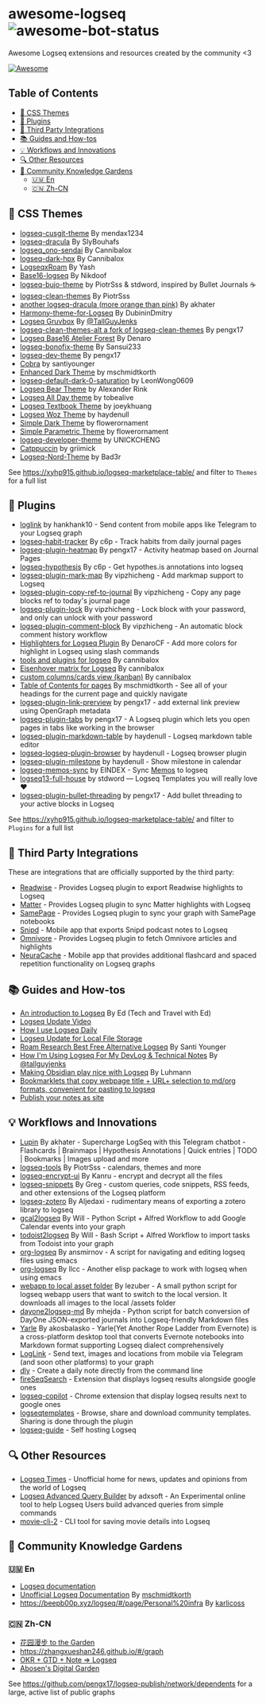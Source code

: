 # awesome-logseq ![awesome-bot-status](https://github.com/optimistic5/awesome-logseq/workflows/Awesome%20Bot/badge.svg)

Awesome Logseq extensions and resources created by the community &lt;3

[![Awesome](https://awesome.re/badge.svg)](https://awesome.re)

## Table of Contents

- [🎨 CSS Themes](#-css-themes)
- [🔌 Plugins](#-plugins)
- [🤝 Third Party Integrations](#-third-party-integrations)
- [📚 Guides and How-tos](#-guides-and-how-tos)
- [💡 Workflows and Innovations](#-workflows-and-innovations)
- [🔍 Other Resources](#-other-resources)
- [🌱 Community Knowledge Gardens](#-community-knowledge-gardens)
  - [🇺🇲 En](#-en)
  - [🇨🇳 Zh-CN](#-zh-cn)

## 🎨 CSS Themes

- [logseq-cusgit-theme](https://github.com/mendax1234/logseq-cusgit-theme) By mendax1234
- [logseq-dracula](https://github.com/SlyBouhafs/logseq-dracula) By SlyBouhafs
- [logseq_ono-sendai](https://github.com/cannibalox/logseq_ono-sendai) By Cannibalox
- [logseq-dark-hpx](https://github.com/cannibalox/logseq-dark-hpx) By Cannibalox
- [LogseqxRoam](https://github.com/yashagrawal15/LogseqxRoam) By Yash
- [Base16-logseq](https://github.com/nikdoof/base16-logseq) By Nikdoof
- [logseq-bujo-theme](https://github.com/stdword/logseq-bujo-theme) by PiotrSss & stdword, inspired by Bullet Journals ☕️
- [logseq-clean-themes](https://github.com/PiotrSss/logseq-clean-themes) By PiotrSss
- [another logseq-dracula (more orange than pink)](https://github.com/akhater/Dracula.logseq) By akhater
- [Harmony-theme-for-Logseq](https://github.com/DubininDmitry/Harmony-theme-for-Logseq) By DubininDmitry
- [Logseq Gruvbox](https://gist.github.com/tallguyjenks/6afc75e52a3d52d475b9df9dafdecfd2) By [@TallGuyJenks](https://github.com/tallguyjenks)
- [logseq-clean-themes-alt a fork of logseq-clean-themes](https://github.com/pengx17/logseq-clean-themes-alt) By pengx17
- [Logseq Base16 Atelier Forest](https://github.com/DenaroCF/LS-Base16-Atelier-Forest-by-Denaro) By Denaro
- [logseq-bonofix-theme](https://github.com/Sansui233/logseq-bonofix-theme/) By Sansui233
- [logseq-dev-theme](https://github.com/pengx17/logseq-dev-theme) By pengx17
- [Cobra](https://github.com/santiyounger/Cobra) by santiyounger
- [Enhanced Dark Theme](https://github.com/mschmidtkorth/logseq-msk-enhanced) by  mschmidtkorth
- [logseq-default-dark-0-saturation](https://github.com/LeonWong0609/logseq-default-dark-0-saturation) by LeonWong0609
- [Logseq Bear Theme](https://github.com/rcvd/logseq-bear-theme) by Alexander Rink
- [Logseq All Day theme](https://github.com/tobealive/logseq-allday-theme) by tobealive
- [Logseq Textbook Theme](https://github.com/joeykhuang/logseq-textbook-theme) by joeykhuang
- [Logseq Woz Theme](https://github.com/haydenull/logseq-woz-theme) by haydenull
- [Simple Dark Theme](https://github.com/flowerornament/logseq-simple-dark-theme/) by flowerornament
- [Simple Parametric Theme](https://github.com/flowerornament/logseq-simple-parametric-theme/) by flowerornament
- [logseq-developer-theme](https://github.com/UNICKCHENG/logseq-developer-theme) by UNICKCHENG
- [Catppuccin](https://github.com/catppuccin/logseq) by griimick
- [Logseq-Nord-Theme](https://github.com/Bad3r/Logseq-Nord-Theme) by Bad3r

See <https://xyhp915.github.io/logseq-marketplace-table/> and filter to `Themes` for a full list

## 🔌 Plugins

- [loglink](https://github.com/hankhank10/loglink-plugin) by hankhank10 - Send content from mobile apps like Telegram to your Logseq graph
- [logseq-habit-tracker](https://github.com/c6p/logseq-habit-tracker) By c6p - Track habits from daily journal pages
- [logseq-plugin-heatmap](https://github.com/pengx17/logseq-plugin-heatmap) By pengx17 - Activity heatmap based on Journal Pages
- [logseq-hypothesis](https://github.com/c6p/logseq-hypothesis) By c6p - Get hypothes.is annotations into logseq
- [logseq-plugin-mark-map](https://github.com/vipzhicheng/logseq-plugin-mark-map) By vipzhicheng - Add markmap support to Logseq
- [logseq-plugin-copy-ref-to-journal](https://github.com/vipzhicheng/logseq-plugin-copy-ref-to-journal) By vipzhicheng - Copy any page blocks ref to today's journal page
- [logseq-plugin-lock](https://github.com/vipzhicheng/logseq-plugin-lock) By vipzhicheng - Lock block with your password, and only can unlock with your password
- [logseq-plugin-comment-block](https://github.com/vipzhicheng/logseq-plugin-comment-block) By vipzhicheng - An automatic block comment history workflow
- [Highlighters for Logseq Plugin](https://github.com/DenaroCF/Highlighters-for-Logseq) By DenaroCF - Add more colors for highlight in Logseq using slash commands
- [tools and plugins for logseq](https://github.com/cannibalox/logtools) By cannibalox
- [Eisenhover matrix for Logseq](https://discuss.logseq.com/t/css-template-eisenhower-matrix/526) By cannibalox
- [custom columns/cards view (kanban)](https://discuss.logseq.com/t/css-mod-custom-columns-cards-view-kanban/228) By cannibalox
- [Table of Contents for pages](https://github.com/mschmidtkorth/logseq-msk-toc) By mschmidtkorth - See all of your headings for the current page and quickly navigate
- [logseq-plugin-link-prerview](https://github.com/pengx17/logseq-plugin-link-preview) by pengx17 - add external link preview using OpenGraph metadata
- [logseq-plugin-tabs](https://github.com/pengx17/logseq-plugin-tabs) by pengx17 - A Logseq plugin which lets you open pages in tabs like working in the browser
- [logseq-plugin-markdown-table](https://github.com/haydenull/logseq-plugin-markdown-table) by haydenull - Logseq markdown table editor
- [logseq-logseq-plugin-browser](https://github.com/haydenull/logseq-plugin-browser) by haydenull - Logseq browser plugin
- [logseq-plugin-milestone](https://github.com/haydenull/logseq-plugin-milestone) by haydenull - Show milestone in calendar
- [logseq-memos-sync](https://github.com/EINDEX/logseq-memos-sync) by EINDEX - Sync [Memos](https://github.com/usememos/memos) to logseq
- [logseq13-full-house](https://github.com/stdword/logseq13-full-house-plugin) by stdword — Logseq Templates you will really love ❤️
- [logseq-plugin-bullet-threading](https://github.com/pengx17/logseq-plugin-bullet-threading) by pengx17 - Add bullet threading to your active blocks in Logseq

See <https://xyhp915.github.io/logseq-marketplace-table/> and filter to `Plugins` for a full list

## 🤝 Third Party Integrations

These are integrations that are officially supported by the third party:

- [Readwise](https://github.com/readwiseio/logseq-readwise-official-plugin#readme) - Provides Logseq plugin to export Readwise highlights to Logseq
- [Matter](https://github.com/getmatterapp/logseq-matter#readme) - Provides Logseq plugin to sync Matter highlights with Logseq
- [SamePage](https://samepage.network/docs/logseq/install) - Provides Logseq plugin to sync your graph with SamePage notebooks
- [Snipd](https://hub.logseq.com/integrations/aV9AgETypcPcf8avYcHXQT/feed-your-logseq-graph-using-snipd-podcast-notes/3U63PohVXL24PvbvXUzf2b) - Mobile app that exports Snipd podcast notes to Logseq
- [Omnivore](https://github.com/omnivore-app/logseq-omnivore) - Provides Logseq plugin to fetch
  Omnivore articles and highlights
- [NeuraCache](https://neuracache.com/) - Mobile app that provides additional flashcard and spaced repetition functionality on Logseq graphs

## 📚 Guides and How-tos

- [An introduction to Logseq](https://youtu.be/Vw-x7yTTO0s) By Ed (Tech and Travel with Ed)
- [Logseq Update Video](https://www.youtube.com/watch?v=Vw-x7yTTO0s)
- [How I use Logseq Daily](https://www.youtube.com/watch?v=JCIdJBZGQLQ)
- [Logseq Update for Local File Storage](https://www.youtube.com/watch?v=Afmqowr0qEQ&ab_channel=TechWithEd)
- [Roam Research Best Free Alternative Logseq](https://www.youtube.com/watch?v=jovMt17_Vd4) By Santi Younger
- [How I'm Using Logseq For My DevLog & Technical Notes](https://www.youtube.com/watch?v=43PKm0TfyNk) By [@tallguyjenks](https://github.com/tallguyjenks)
- [Making Obsidian play nice with Logseq](https://discuss.logseq.com/t/making-obsidian-play-nice-with-logseq/1185) By Luhmann
- [Bookmarklets that copy webpage title + URL+ selection to md/org formats, convenient for pasting to logseq](https://gist.github.com/idelem/a2b15c4fe7613487e16fb55ba3af1be9)
- [Publish your notes as site](https://devops.bike/publish-your-notes-as-site)

## 💡 Workflows and Innovations

- [Lupin](https://github.com/akhater/Lupin) By akhater - Supercharge LogSeq with this Telegram chatbot - Flashcards | Brainmaps | Hypothesis Annotations | Quick entries | TODO | Bookmarks | Images upload and more
- [logseq-tools](https://github.com/PiotrSss/logseq-tools) By PiotrSss - calendars, themes and more
- [logseq-encrypt-ui](https://github.com/kanru/logseq-encrypt-ui) By Kanru - encrypt and decrypt all the files
- [logseq-snippets](https://github.com/71/logseq-snippets) By Greg - custom queries, code snippets, RSS feeds, and other extensions of the Logseq platform
- [logseq-zotero](https://github.com/aljedaxi/logseq-zotero/) By Aljedaxi - rudimentary means of exporting a zotero library to logseq
- [gcal2logseq](https://github.com/WilliamDurin/gcal2logseq) By Will - Python Script + Alfred Workflow to add Google Calendar events into your graph
- [todoist2logseq](https://github.com/WilliamDurin/todoist2logseq) By Will - Bash Script + Alfred Workflow to import tasks from Todoist into your graph
- [org-logseq](https://github.com/ansmirnov/org-logseq) By ansmirnov - A script for navigating and editing logseq files using emacs
- [org-logseq](https://github.com/llcc/org-logseq) By llcc - Another elisp package to work with logseq when using emacs
- [webapp to local asset folder](https://gist.github.com/lezuber/aa034d82b3a21d7d96fcc73a9b906b25) By lezuber - A small python script for logseq webapp users that want to switch to the local version. It downloads all images to the local /assets folder
- [dayone2logseq-md](https://github.com/mhejda/dayone2logseq-md) By mhejda - Python script for batch conversion of DayOne JSON-exported journals into Logseq-friendly Markdown files
- [Yarle](https://github.com/akosbalasko/yarle) By akosbalasko - Yarle(Yet Another Rope Ladder from Evernote) is a cross-platform desktop tool that converts Evernote notebooks into Markdown format supporting Logseq dialect comprehensively
- [LogLink](https://loglink.it/) - Send text, images and locations from mobile via Telegram (and
  soon other platforms) to your graph
- [dly](https://github.com/wsw70/dly) - Create a daily note directly from the command line
- [fireSeqSearch](https://github.com/Endle/fireSeqSearch) - Extension that displays logseq results
  alongside google ones
- [logseq-copilot](https://github.com/EINDEX/logseq-copilot) - Chrome extension that display logseq
  results next to google ones
- [logseqtemplates](https://www.logseqtemplates.com/) - Browse, share and download community templates. Sharing is done through the plugin
- [logseq-guide](https://github.com/dustinlacewell/logseq-guide) - Self hosting Logseq

## 🔍 Other Resources

- [Logseq Times](https://www.logseqtimes.com/) - Unofficial home for news, updates and opinions from the world of
  Logseq
- [Logseq Advanced Query Builder](https://adxsoft.github.io/logseqadvancedquerybuilder/) by adxsoft - An Experimental online tool to help Logseq Users build advanced queries from simple commands
- [movie-cli-2](https://github.com/cannibalox/movie-cli-2) - CLI tool for saving movie details into Logseq

## 🌱 Community Knowledge Gardens

### 🇺🇲 En

- [Logseq documentation](https://docs.logseq.com/)
- [Unofficial Logseq Documentation](https://mschmidtkorth.github.io/logseq-msk-docs) By [mschmidtkorth](https://github.com/mschmidtkorth)
- <https://beepb00p.xyz/logseq/#/page/Personal%20infra> By [karlicoss](https://github.com/karlicoss)

### 🇨🇳 Zh-CN

- [花园漫步 to the Garden](https://tothegarden.vercel.app/)
- <https://zhangxueshan246.github.io/#/graph>
- [OKR + GTD + Note => Logseq](https://www.bmpi.dev/self/okr-gtd-note-logseq/)
- [Abosen's Digital Garden](https://logseq.abosen.top)

See <https://github.com/pengx17/logseq-publish/network/dependents> for a large, active list of public graphs
